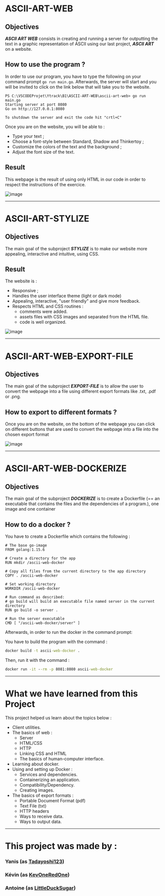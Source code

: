 # ASCII-ART-WEB

## Objectives

_**ASCII ART WEB**_ consists in creating and running a server for outputting the text in a graphic representation of ASCII using our last project, _**ASCII ART**_ on a website.

## How to use the program ?

In order to use our program, you have to type the following on your command prompt `go run main.go`. Afterwards, the server will start and you will be invited to click on the link below that will take you to the website.

```
PS C:\VSCODEProjet\Ytrack\B1\ASCII-ART-WEB\ascii-art-web> go run main.go
Starting server at port 8080
Go on http://127.0.0.1:8080

To shutdown the server and exit the code hit "crtl+C"
```

Once you are on the website, you will be able to :
- Type your text ;
- Choose a font-style between Standard, Shadow and Thinkertoy ;
- Customize the colors of the text and the background ;
- Adjust the font size of the text.

## Result

This webpage is the result of using only HTML in our code in order to respect the instructions of the exercice.

![image](./templates/assets/img/Website_withoutCSS.png)


<hr>


# ASCII-ART-STYLIZE

## Objectives

The main goal of the subproject _**STYLIZE**_ is to make our website more appealing, interactive and intuitive, using CSS.

## Result

The website is :
- Responsive ;
- Handles the user interface theme (light or dark mode)
- Appealing, interactive, "user friendly" and give more feedback.
- Respects HTML and CSS routines :
    - comments were added.
    - assets files with CSS images and separated from the HTML file.
    - code is well organized.

![image](./templates/assets/img/Website_withCSS_Stylise.png)


<hr>


# ASCII-ART-WEB-EXPORT-FILE

## Objectives

The main goal of the subproject _**EXPORT-FILE**_ is to allow the user to convert the webpage into a file using different export formats like .txt, .pdf or .png.

## How to export to different formats ?

Once you are on the website, on the bottom of the webpage you can click on different buttons that are used to convert the webpage into a file into the chosen export format

![image](./templates/assets/img/website_button.png)


<hr>

# ASCII-ART-WEB-DOCKERIZE

## Objectives

The main goal of the subproject _**DOCKERIZE**_ is to create a Dockerfile (== an executable that contains the files and the dependencies of a program.), one image and one container

## How to do a docker ?

You have to create a Dockerfile which contains the following :

```docker
# The base go-image
FROM golang:1.15.6
 
# Create a directory for the app
RUN mkdir /ascii-web-docker
 
# Copy all files from the current directory to the app directory
COPY . /ascii-web-docker
 
# Set working directory
WORKDIR /ascii-web-docker
 
# Run command as described:
# go build will build an executable file named server in the current directory
RUN go build -o server . 
 
# Run the server executable
CMD [ "/ascii-web-docker/server" ]
```


Afterwards, in order to run the docker in the command prompt:

You have to build the program with the command :

```cmd
docker build -t ascii-web-docker .
```

Then, run it with the command :

```cmd
docker run -it --rm -p 8081:8080 ascii-web-docker
```

<hr>

# What we have learned from this Project

This project helped us learn about the topics below : 
- Client utilities.
- The basics of web :
    - Server
    - HTML/CSS
    - HTTP 
    - Linking CSS and HTML
    - The basics of human-computer interface.
- Learning about docker.
- Using and setting up Docker :
    - Services and dependencies.
    - Containerizing an application.
    - Compatibility/Dependency.
    - Creating images.
- The basics of export formats :
    - Portable Document Format (pdf)
    - Text File (txt)
    - HTTP headers
    - Ways to receive data.
    - Ways to output data.

<hr>

# This project was made by :
### Yanis (as [Tadayoshi123](https://github.com/Tadayoshi123))
### Kévin (as [KevOneRedOne](https://github.com/KevOneRedOne))
### Antoine (as [LittleDuckSugar](https://github.com/LittleDuckSugar))
